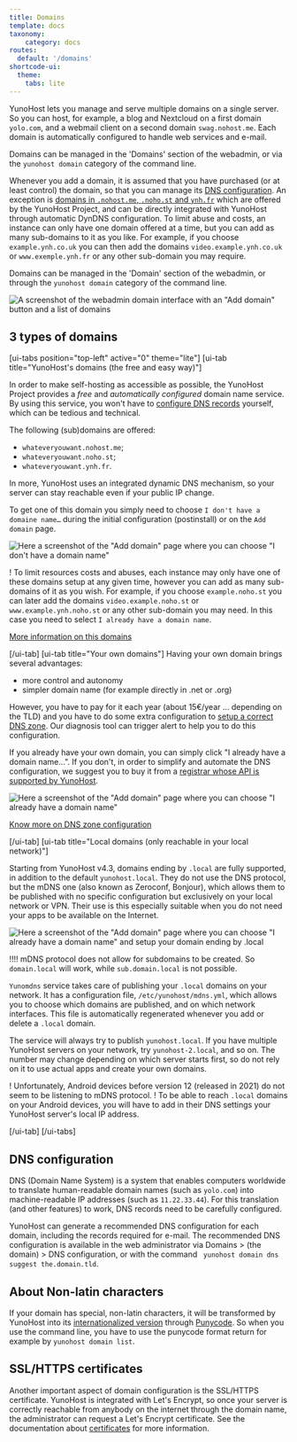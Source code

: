 ```yaml
---
title: Domains
template: docs
taxonomy:
    category: docs
routes:
  default: '/domains'
shortcode-ui:
  theme:
    tabs: lite
---
```


YunoHost lets you manage and serve multiple domains on a single server. So you can host, for example, a blog and Nextcloud on a first domain `yolo.com`, and a webmail client on a second domain `swag.nohost.me`. Each domain is automatically configured to handle web services and e-mail.

Domains can be managed in the 'Domains' section of the webadmin, or via the `yunohost domain` category of the command line.

Whenever you add a domain, it is assumed that you have purchased (or at least control) the domain, so that you can manage its [DNS configuration](/dns_config). An exception is [domains in `.nohost.me`, `.noho.st` and `ynh.fr`](/dns_nohost_me) which are offered by the YunoHost Project, and can be directly integrated with YunoHost through automatic DynDNS configuration. To limit abuse and costs, an instance can only have one domain offered at a time, but you can add as many sub-domains to it as you like. For example, if you choose `example.ynh.co.uk` you can then add the domains `video.example.ynh.co.uk` or `www.exemple.ynh.fr` or any other sub-domain you may require.

Domains can be managed in the 'Domain' section of the webadmin, or through the `yunohost domain` category of the command line.

![A screenshot of the webadmin domain interface with an "Add domain" button and a list of domains](image://webadmin_domain.png)

## 3 types of domains

[ui-tabs position="top-left" active="0" theme="lite"]
[ui-tab title="YunoHost's domains (the free and easy way)"]

In order to make self-hosting as accessible as possible, the YunoHost Project provides a *free* and *automatically configured* domain name service. By using this service, you won't have to [configure DNS records](/dns_config) yourself, which can be tedious and technical.

The following (sub)domains are offered:

- `whateveryouwant.nohost.me`;
- `whateveryouwant.noho.st`;
- `whateveryouwant.ynh.fr`.

In more, YunoHost uses an integrated dynamic DNS mechanism, so your server can stay reachable even if your public IP change.

To get one of this domain you simply need to choose `I don't have a domaine name…` during the initial configuration (postinstall) or on the `Add domain` page.

![Here a screenshot of the "Add domain" page where you can choose "I don't have a domain name"](image://webadmin_dyndns.png)

! To limit resources costs and abuses, each instance may only have one of these domains setup at any given time, however you can add as many sub-domains of it as you wish. For example, if you choose `example.noho.st` you can later add the domains `video.example.noho.st` or `www.example.ynh.noho.st` or any other sub-domain you may need. In this case you need to select `I already have a domain name`.

[More information on this domains](/dns_nohost_me)

[/ui-tab]
[ui-tab title="Your own domains"]
Having your own domain brings several advantages:

- more control and autonomy
- simpler domain name (for example directly in .net or .org)

However, you have to pay for it each year (about 15€/year ... depending on the TLD) and you have to do some extra configuration to [setup a correct DNS zone](/dns_config). Our diagnosis tool can trigger alert to help you to do this configuration.

If you already have your own domain, you can simply click "I already have a domain name…". If you don't, in order to simplify and automate the DNS configuration, we suggest you to buy it from a [registrar whose API is supported by YunoHost](/providers/registrar).

![Here a screenshot of the "Add domain" page where you can choose "I already have a domain name"](image://webadmin_domain_owndomain.png)

[Know more on DNS zone configuration](/dns_config)

[/ui-tab]
[ui-tab title="Local domains (only reachable in your local network)"]

Starting from YunoHost v4.3, domains ending by `.local` are fully supported, in addition to the default `yunohost.local`.
They do not use the DNS protocol, but the mDNS one (also known as Zeroconf, Bonjour), which allows them to be published with no specific configuration but exclusively on your local network or VPN.
Their use is this especially suitable when you do not need your apps to be available on the Internet.

![Here a screenshot of the "Add domain" page where you can choose "I already have a domain name" and setup your domain ending by .local](image://webadmin_domain_local.png)

!!!! mDNS protocol does not allow for subdomains to be created. So `domain.local` will work, while `sub.domain.local` is not possible.

`Yunomdns` service takes care of publishing your `.local` domains on your network.
It has a configuration file, `/etc/yunohost/mdns.yml`, which allows you to choose which domains are published, and on which network interfaces.
This file is automatically regenerated whenever you add or delete a `.local` domain.

The service will always try to publish `yunohost.local`. If you have multiple YunoHost servers on your network, try `yunohost-2.local`, and so on.
The number may change depending on which server starts first, so do not rely on it to use actual apps and create your own domains.

! Unfortunately, Android devices before version 12 (released in 2021) do not seem to be listening to mDNS protocol.
! To be able to reach `.local` domains on your Android devices, you will have to add in their DNS settings your YunoHost server's local IP address.

[/ui-tab]
[/ui-tabs]

## DNS configuration

DNS (Domain Name System) is a system that enables computers worldwide to translate human-readable domain names (such as `yolo.com`) into machine-readable IP addresses (such as `11.22.33.44`). For this translation (and other features) to work, DNS records need to be carefully configured.

YunoHost can generate a recommended DNS configuration for each domain, including the records required for e-mail. The recommended DNS configuration is available in the web administrator via Domains > (the domain) > DNS configuration, or with the command ` yunohost domain dns suggest the.domain.tld`.

## About Non-latin characters

If your domain has special, non-latin characters, it will be transformed by YunoHost into its [internationalized version](https://en.wikipedia.org/wiki/Internationalized_domain_name) through [Punycode](https://en.wikipedia.org/wiki/Punycode). So when you use the command line, you have to use the punycode format return for example by `yunohost domain list`.

## SSL/HTTPS certificates

Another important aspect of domain configuration is the SSL/HTTPS certificate. YunoHost is integrated with Let's Encrypt, so once your server is correctly reachable from anybody on the internet through the domain name, the administrator can request a Let's Encrypt certificate. See the documentation about [certificates](/certificate) for more information.
